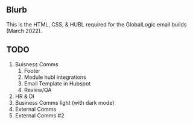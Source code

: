 ## Blurb
This is the HTML, CSS, & HUBL required for the GlobalLogic email builds (March 2022).

## TODO
1. Buisness Comms
   1. Footer
   2. Module hubl integrations
   3. Email Template in Hubspot
   4. Review/QA
2. HR & DI
3. Business Comms light (with dark mode)
4. External Comms
5. External Comms #2